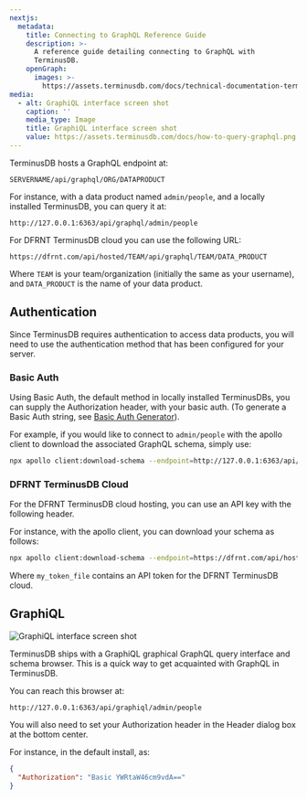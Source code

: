 ```yaml
---
nextjs:
  metadata:
    title: Connecting to GraphQL Reference Guide
    description: >-
      A reference guide detailing connecting to GraphQL with 
      TerminusDB.
    openGraph:
      images: >-
        https://assets.terminusdb.com/docs/technical-documentation-terminuscms-og.png
media:
  - alt: GraphiQL interface screen shot
    caption: ''
    media_type: Image
    title: GraphiQL interface screen shot
    value: https://assets.terminusdb.com/docs/how-to-query-graphql.png
---
```


TerminusDB hosts a GraphQL endpoint at:

```url
SERVERNAME/api/graphql/ORG/DATAPRODUCT
```

For instance, with a data product named `admin/people`, and a locally installed TerminusDB, you can query it at:

```url
http://127.0.0.1:6363/api/graphql/admin/people
```

For DFRNT TerminusDB cloud you can use the following URL:

```url
https://dfrnt.com/api/hosted/TEAM/api/graphql/TEAM/DATA_PRODUCT
```

Where `TEAM` is your team/organization (initially the same as your username), and `DATA_PRODUCT` is the name of your data product.

## Authentication

Since TerminusDB requires authentication to access data products, you will need to use the authentication method that has been configured for your server.

### Basic Auth

Using Basic Auth, the default method in locally installed TerminusDBs, you can supply the Authorization header, with your basic auth. (To generate a Basic Auth string, see [Basic Auth Generator](https://www.blitter.se/utils/basic-authentication-header-generator/)).

For example, if you would like to connect to `admin/people` with the apollo client to download the associated GraphQL schema, simply use:

```bash
npx apollo client:download-schema --endpoint=http://127.0.0.1:6363/api/graphql/admin/people schema.graphql --header='Authorization: Basic YWRtaW46cm9vdA=='
```

### DFRNT TerminusDB Cloud

For the DFRNT TerminusDB cloud hosting, you can use an API key with the following header.

For instance, with the apollo client, you can download your schema as follows:

```bash
npx apollo client:download-schema --endpoint=https://dfrnt.com/api/hosted/TEAM/api/graphql/TEAM/people schema.graphql --header="Authorization: Token $(cat ~/my_token_file)"
```

Where `my_token_file` contains an API token for the DFRNT TerminusDB cloud.

## GraphiQL

![GraphiQL interface screen shot](https://assets.terminusdb.com/docs/how-to-query-graphql.png)

TerminusDB ships with a GraphiQL graphical GraphQL query interface and schema browser. This is a quick way to get acquainted with GraphQL in TerminusDB.

You can reach this browser at:

```url
http://127.0.0.1:6363/api/graphiql/admin/people
```

You will also need to set your Authorization header in the Header dialog box at the bottom center.

For instance, in the default install, as:

```json
{
  "Authorization": "Basic YWRtaW46cm9vdA=="
}
```